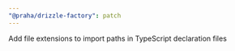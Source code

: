 ```yaml
---
"@praha/drizzle-factory": patch
---
```


Add file extensions to import paths in TypeScript declaration files
